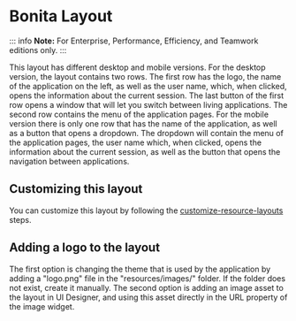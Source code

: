 # Bonita Layout

::: info
**Note:** For Enterprise, Performance, Efficiency, and Teamwork editions only.
:::

This layout has different desktop and mobile versions.
For the desktop version, the layout contains two rows.
The first row has the logo, the name of the application on the left, as well as the user name, which, when clicked, opens the information about the current session. The last button of the first row opens a window that will let you switch between living applications.
The second row contains the menu of the application pages.
For the mobile version there is only one row that has the name of the application, as well as a button that opens a dropdown. The dropdown will contain the menu of the application pages, the user name which, when clicked, opens the information about the current session, as well as the button that opens the navigation between applications.

## Customizing this layout

You can customize this layout by following the [customize-resource-layouts](customize-resource-layouts.md) steps.

## Adding a logo to the layout

The first option is changing the theme that is used by the application by adding a "logo.png" file in the "resources/images/" folder. If the folder does not exist, create it manually.
The second option is adding an image asset to the layout in UI Designer, and using this asset directly in the URL property of the image widget.
